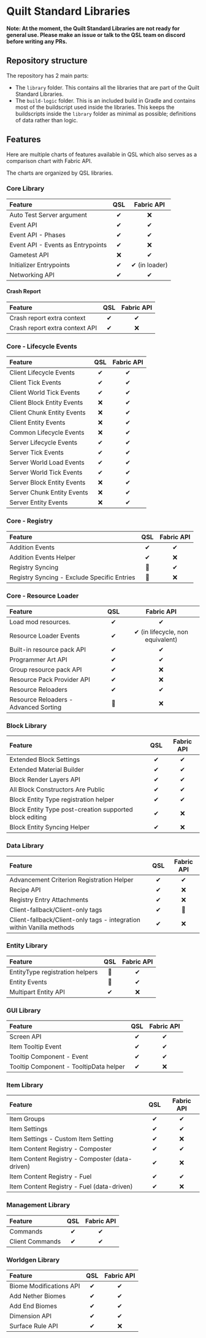 # Quilt Standard Libraries

**Note: At the moment, the Quilt Standard Libraries are not ready for general use. Please make an issue or talk to the
QSL team on discord before writing any PRs.**

## Repository structure

The repository has 2 main parts:

- The `library` folder. This contains all the libraries that are part of the Quilt Standard Libraries.
- The `build-logic` folder. This is an included build in Gradle and contains most of the buildscript used inside the
  libraries. This keeps the buildscripts inside the `library` folder as minimal as possible; definitions of data rather
  than logic.

## Features

Here are multiple charts of features available in QSL which also serves as a comparison chart with Fabric API.

The charts are organized by QSL libraries.

### Core Library

| Feature                           | QSL |  Fabric API   |
|:----------------------------------|:---:|:-------------:|
| Auto Test Server argument         |  ✔  |       ❌       |
| Event API                         |  ✔  |       ✔       |
| Event API - Phases                |  ✔  |       ✔       |
| Event API - Events as Entrypoints |  ✔  |       ❌       |
| Gametest API                      |  ❌  |       ✔       |
| Initializer Entrypoints           |  ✔  | ✔ (in loader) |
| Networking API                    |  ✔  |       ✔       |

#### Crash Report

| Feature                        | QSL | Fabric API |
|:-------------------------------|:---:|:----------:|
| Crash report extra context     |  ✔  |     ✔      |
| Crash report extra context API |  ✔  |     ❌      |

### Core - Lifecycle Events

| Feature                    | QSL | Fabric API |
|:---------------------------|:---:|:----------:|
| Client Lifecycle Events    |  ✔  |     ✔      |
| Client Tick Events         |  ✔  |     ✔      |
| Client World Tick Events   |  ✔  |     ✔      |
| Client Block Entity Events |  ❌  |     ✔      |
| Client Chunk Entity Events |  ❌  |     ✔      |
| Client Entity Events       |  ❌  |     ✔      |
| Common Lifecycle Events    |  ❌  |     ✔      |
| Server Lifecycle Events    |  ✔  |     ✔      |
| Server Tick Events         |  ✔  |     ✔      |
| Server World Load Events   |  ✔  |     ✔      |
| Server World Tick Events   |  ✔  |     ✔      |
| Server Block Entity Events |  ❌  |     ✔      |
| Server Chunk Entity Events |  ❌  |     ✔      |
| Server Entity Events       |  ❌  |     ✔      |

### Core - Registry

| Feature                                     |      QSL       | Fabric API |
|:--------------------------------------------|:--------------:|:----------:|
| Addition Events                             |       ✔        |     ✔      |
| Addition Events Helper                      |       ✔        |     ❌      |
| Registry Syncing                            | :construction: |     ✔      |
| Registry Syncing - Exclude Specific Entries | :construction: |     ❌      |

### Core - Resource Loader

| Feature                               |      QSL       |            Fabric API            |
|:--------------------------------------|:--------------:|:--------------------------------:|
| Load mod resources.                   |       ✔        |                ✔                 |
| Resource Loader Events                |       ✔        | ✔ (in lifecycle, non equivalent) |
| Built-in resource pack API            |       ✔        |                ✔                 |
| Programmer Art API                    |       ✔        |                ✔                 |
| Group resource pack API               |       ✔        |                ❌                 |
| Resource Pack Provider API            |       ✔        |                ❌                 |
| Resource Reloaders                    |       ✔        |                ✔                 |
| Resource Reloaders - Advanced Sorting | :construction: |                ❌                 |

### Block Library

| Feature                                                 | QSL |  Fabric API   |
|:--------------------------------------------------------|:---:|:-------------:|
| Extended Block Settings                                 |  ✔  |       ✔       |
| Extended Material Builder                               |  ✔  |       ✔       |
| Block Render Layers API                                 |  ✔  |       ✔       |
| All Block Constructors Are Public                       |  ✔  |       ✔       |
| Block Entity Type registration helper                   |  ✔  |       ✔       |
| Block Entity Type post-creation supported block editing |  ✔  |       ❌       |
| Block Entity Syncing Helper                             |  ✔  |       ❌       |

### Data Library

| Feature                                                               | QSL |   Fabric API   |
|:----------------------------------------------------------------------|:---:|:--------------:|
| Advancement Criterion Registration Helper                             |  ✔  |       ✔        |
| Recipe API                                                            |  ✔  |       ❌        |
| Registry Entry Attachments                                            |  ✔  |       ❌        |
| Client-fallback/Client-only tags                                      |  ✔  | :construction: |
| Client-fallback/Client-only tags - integration within Vanilla methods |  ✔  |       ❌        |

### Entity Library

| Feature                         |      QSL       |   Fabric API   |
|:--------------------------------|:--------------:|:--------------:|
| EntityType registration helpers | :construction: |       ✔        |
| Entity Events                   | :construction: |       ✔        |
| Multipart Entity API            |       ✔        |       ❌        |

### GUI Library

| Feature                                | QSL | Fabric API |
|:---------------------------------------|:---:|:----------:|
| Screen API                             |  ✔  |     ✔      |
| Item Tooltip Event                     |  ✔  |     ✔      |
| Tooltip Component - Event              |  ✔  |     ✔      |
| Tooltip Component - TooltipData helper |  ✔  |     ❌      |

### Item Library

| Feature                                         | QSL | Fabric API |
|:------------------------------------------------|:---:|:----------:|
| Item Groups                                     |  ✔  |     ✔      |
| Item Settings                                   |  ✔  |     ✔      |
| Item Settings - Custom Item Setting             |  ✔  |     ❌      |
| Item Content Registry - Composter               |  ✔  |     ✔      |
| Item Content Registry - Composter (data-driven) |  ✔  |     ❌      |
| Item Content Registry - Fuel                    |  ✔  |     ✔      |
| Item Content Registry - Fuel (data-driven)      |  ✔  |     ❌      |

### Management Library

| Feature         | QSL | Fabric API |
|:----------------|:---:|:----------:|
| Commands        |  ✔  |     ✔      |
| Client Commands |  ✔  |     ✔      |

### Worldgen Library

| Feature                 | QSL | Fabric API |
|:------------------------|:---:|:----------:|
| Biome Modifications API |  ✔  |     ✔      |
| Add Nether Biomes       |  ✔  |     ✔      |
| Add End Biomes          |  ✔  |     ✔      |
| Dimension API           |  ✔  |     ✔      |
| Surface Rule API        |  ✔  |     ❌      |
